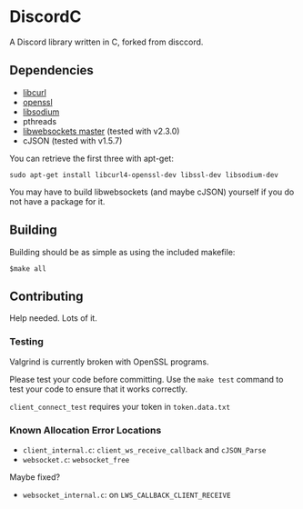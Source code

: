 # DiscordC #
A Discord library written in C, forked from disccord.

## Dependencies ##


- [libcurl](https://curl.haxx.se/libcurl/)
- [openssl](https://www.openssl.org/)
- [libsodium](https://download.libsodium.org/doc/)
- pthreads
- [libwebsockets master](https://libwebsockets.org/)    (tested with v2.3.0)
- cJSON                                                 (tested with v1.5.7)

You can retrieve the first three with apt-get:
```shell
sudo apt-get install libcurl4-openssl-dev libssl-dev libsodium-dev
```

You may have to build libwebsockets (and maybe cJSON) yourself if you do not have a package for it.

## Building ##
Building should be as simple as using the included makefile:

```shell
$make all
```

## Contributing ##

Help needed. Lots of it.

### Testing ###

Valgrind is currently broken with OpenSSL programs.

Please test your code before committing. Use the `make test` command to test
your code to ensure that it works correctly.

`client_connect_test` requires your token in `token.data.txt`

### Known Allocation Error Locations ###

- `client_internal.c`: `client_ws_receive_callback` and `cJSON_Parse`
- `websocket.c`: `websocket_free`

Maybe fixed?
- `websocket_internal.c`: on `LWS_CALLBACK_CLIENT_RECEIVE`
